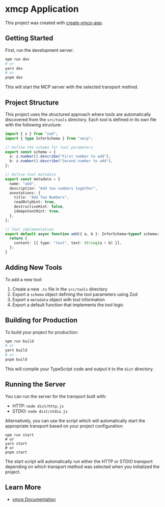 # xmcp Application

This project was created with [create-xmcp-app](https://github.com/basementstudio/xmcp).

## Getting Started

First, run the development server:

```bash
npm run dev
# or
yarn dev
# or
pnpm dev
```

This will start the MCP server with the selected transport method.

## Project Structure

This project uses the structured approach where tools are automatically discovered from the `src/tools` directory. Each tool is defined in its own file with the following structure:

```typescript
import { z } from "zod";
import { type InferSchema } from "xmcp";

// Define the schema for tool parameters
export const schema = {
  a: z.number().describe("First number to add"),
  b: z.number().describe("Second number to add"),
};

// Define tool metadata
export const metadata = {
  name: "add",
  description: "Add two numbers together",
  annotations: {
    title: "Add Two Numbers",
    readOnlyHint: true,
    destructiveHint: false,
    idempotentHint: true,
  },
};

// Tool implementation
export default async function add({ a, b }: InferSchema<typeof schema>) {
  return {
    content: [{ type: "text", text: String(a + b) }],
  };
}
```

## Adding New Tools

To add a new tool:

1. Create a new `.ts` file in the `src/tools` directory
2. Export a `schema` object defining the tool parameters using Zod
3. Export a `metadata` object with tool information
4. Export a default function that implements the tool logic

## Building for Production

To build your project for production:

```bash
npm run build
# or
yarn build
# or
pnpm build
```

This will compile your TypeScript code and output it to the `dist` directory.

## Running the Server

You can run the server for the transport built with:

- HTTP: `node dist/http.js`
- STDIO: `node dist/stdio.js`

Alternatively, you can use the script which will automatically start the appropriate transport based on your project configuration:

```
npm run start
# or
yarn start
# or
pnpm start
```

The start script will automatically run either the HTTP or STDIO transport depending on which transport method was selected when you initialized the project.

## Learn More

- [xmcp Documentation](https://xmcp.dev/docs)
